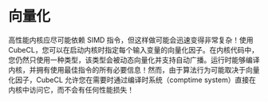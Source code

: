 # 向量化

高性能内核应尽可能依赖 SIMD 指令，但这样做可能会迅速变得非常复杂！使用 CubeCL，您可以在启动内核时指定每个输入变量的向量化因子。在内核代码中，您仍然只使用一种类型，该类型会被动态向量化并支持自动广播。运行时能够编译内核，并拥有使用最佳指令的所有必要信息！然而，由于算法行为可能取决于向量化因子，CubeCL 允许您在需要时通过编译时系统（comptime system）直接在内核中访问它，而不会有任何性能损失！